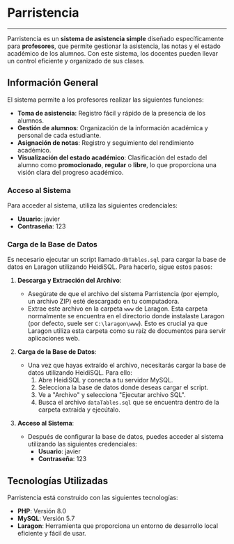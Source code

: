 # Parristencia

***

Parristencia es un **sistema de asistencia simple** diseñado específicamente para **profesores**, que permite gestionar la asistencia, las notas y el estado académico de los alumnos. Con este sistema, los docentes pueden llevar un control eficiente y organizado de sus clases.

## Información General

El sistema permite a los profesores realizar las siguientes funciones:

- **Toma de asistencia**: Registro fácil y rápido de la presencia de los alumnos.
- **Gestión de alumnos**: Organización de la información académica y personal de cada estudiante.
- **Asignación de notas**: Registro y seguimiento del rendimiento académico.
- **Visualización del estado académico**: Clasificación del estado del alumno como **promocionado**, **regular** o **libre**, lo que proporciona una visión clara del progreso académico.

### Acceso al Sistema

Para acceder al sistema, utiliza las siguientes credenciales:

- **Usuario**: javier
- **Contraseña**: 123

### Carga de la Base de Datos

Es necesario ejecutar un script llamado `dbTables.sql` para cargar la base de datos en Laragon utilizando HeidiSQL. Para hacerlo, sigue estos pasos:

1. **Descarga y Extracción del Archivo**:
   - Asegúrate de que el archivo del sistema Parristencia (por ejemplo, un archivo ZIP) esté descargado en tu computadora.
   - Extrae este archivo en la carpeta `www` de Laragon. Esta carpeta normalmente se encuentra en el directorio donde instalaste Laragon (por defecto, suele ser `C:\laragon\www`). Esto es crucial ya que Laragon utiliza esta carpeta como su raíz de documentos para servir aplicaciones web.

2. **Carga de la Base de Datos**:
   - Una vez que hayas extraído el archivo, necesitarás cargar la base de datos utilizando HeidiSQL. Para ello:
     1. Abre HeidiSQL y conecta a tu servidor MySQL.
     2. Selecciona la base de datos donde deseas cargar el script.
     3. Ve a "Archivo" y selecciona "Ejecutar archivo SQL".
     4. Busca el archivo `dataTables.sql` que se encuentra dentro de la carpeta extraída y ejecútalo.

3. **Acceso al Sistema**:
   - Después de configurar la base de datos, puedes acceder al sistema utilizando las siguientes credenciales:
     - **Usuario**: javier
     - **Contraseña**: 123

## Tecnologías Utilizadas

Parristencia está construido con las siguientes tecnologías:

- **PHP**: Versión 8.0
- **MySQL**: Versión 5.7
- **Laragon**: Herramienta que proporciona un entorno de desarrollo local eficiente y fácil de usar.
